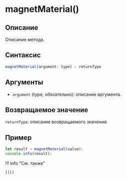 # magnetMaterial()

## Описание
Описание метода.

## Синтаксис
```javascript
magnetMaterial(argument: type) : returnType
```

## Аргументы
- `argument` (type, обязательно): описание аргумента.

## Возвращаемое значение
`returnType`: описание возвращаемого значения.

## Пример
```javascript linenums="1"
let result = magnetMaterial(value);
console.info(result);
```

!!! info "См. также"

    []()

